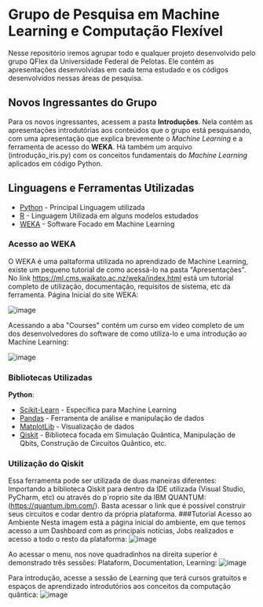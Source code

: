 # Grupo de Pesquisa em Machine Learning e Computação Flexível
Nesse repositório iremos agrupar todo e qualquer projeto desenvolvido pelo grupo QFlex da Universidade Federal de Pelotas. 
Ele contém as apresentações desenvolvidas em cada tema estudado e os códigos desenvolvidos nessas áreas de pesquisa.

## Novos Ingressantes do Grupo 
Para os novos ingressantes, acessem a pasta **Introduções**. Nela contém as apresentações introdutórias aos conteúdos que o grupo está pesquisando, com uma apresentação que explica brevemente o _Machine Learning_ e a ferramenta de acesso do **WEKA**. Há também um arquivo (introdução_iris.py) com os conceitos fundamentais do _Machine Learning_ aplicados em código Python. 

## Linguagens e Ferramentas Utilizadas
* [Python](https://www.python.org/) - Principal Linguagem utilizada
* [R](https://www.r-project.org/) - Linguagem Utilizada em alguns modelos estudados
* [WEKA](https://ml.cms.waikato.ac.nz/weka/index.html) - Software Focado em Machine Learning

### Acesso ao WEKA
O WEKA é uma paltaforma utilizada no aprendizado de Machine Learning, existe um pequeno tutorial de como acessá-lo na pasta "Apresentações". No link https://ml.cms.waikato.ac.nz/weka/index.html está um tutorial completo de utilização, documentação, requisitos de sistema, etc da ferramenta. 
Página Inicial do site WEKA:

![image](https://github.com/GabrielRosaO/Data-Mining/assets/125213350/d313cc26-98f3-4d1c-9026-443d090a5584)

Acessando a aba "Courses" contém um curso em vídeo completo de um dos desenvolvedores do software de como utiliza-lo e uma introdução ao Machine Learning:

![image](https://github.com/GabrielRosaO/Data-Mining/assets/125213350/1d0ce62d-1d39-4f98-a3a1-0a7aa294fa90)


### Bibliotecas Utilizadas
**Python**:
* [Scikit-Learn](https://scikit-learn.org/stable/index.html) - Especifica para Machine Learning
* [Pandas](https://pandas.pydata.org/) - Ferramenta de análise e manipulação de dados
* [MatplotLib](https://matplotlib.org/) - Visualização de dados
* [Qiskit](https://www.ibm.com/quantum/qiskit) - Biblioteca focada em Simulação Quântica, Manipulação de Qbits, Construção de Circuitos Quântico, etc.


### Utilização do Qiskit
Essa ferramenta pode ser utilizada de duas maneiras diferentes: Importando a biblioteca Qiskit para dentro da IDE utilizada (Visual Studio, PyCharm, etc) ou através do p´roprio site da IBM QUANTUM: (https://quantum.ibm.com/). Basta acessar o link que é possível construir seus circuitos e codar dentro da própria plataforma.
###Tutorial Acesso ao Ambiente
Nesta imagem está a página inicial do ambiente, em que temos acesso a um Dashboard com as principais notícias, Jobs realizados e acesso a todo o resto da plataforma:
![image](https://github.com/GabrielRosaO/Data-Mining/assets/125213350/581901d8-5462-431f-8a7c-128c846ba760)

Ao acessar o menu, nos nove quadradinhos na direita superior é demonstrado três sessões: Plataform, Documentation, Learning:
![image](https://github.com/GabrielRosaO/Data-Mining/assets/125213350/18a165fa-aa8f-4482-9fa4-1a026912890b)

Para introdução, acesse a sessão de Learning que terá cursos gratuitos e espaços de aprendizado introdutórios aos conceitos da computação quântica:
![image](https://github.com/GabrielRosaO/Data-Mining/assets/125213350/3a2918ac-45ff-42fa-9eb9-5a2de1079583)






